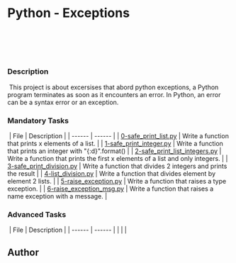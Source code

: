 # Python - Exceptions
​
## 
​
### Description
​
This project is about excersises that abord python exceptions, a Python program terminates as soon as it encounters an error. In Python, an error can be a syntax error or an exception.
​
### Mandatory Tasks
​
| File | Description |
| ------ | ------ |
| [0-safe_print_list.py](0-safe_print_list.py) | Write a function that prints x elements of a list. |
| [1-safe_print_integer.py](1-safe_print_integer.py) | Write a function that prints an integer with "{:d}".format()  |
| [2-safe_print_list_integers.py](2-safe_print_list_integers.py) | Write a function that prints the first x elements of a list and only integers. |
| [3-safe_print_division.py](3-safe_print_division.py) | Write a function that divides 2 integers and prints the result |
| [4-list_division.py](4-list_division.py) | Write a function that divides element by element 2 lists. |
| [5-raise_exception.py](5-raise_exception.py) | Write a function that raises a type exception.  |
​| [6-raise_exception_msg.py](6-raise_exception_msg.py) | Write a function that raises a name exception with a message. |
### Advanced Tasks
​
| File | Description |
| ------ | ------ |
| []() |  |
​
## Author
[]()

